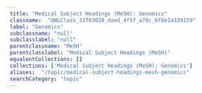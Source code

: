 ```yaml
--- 
 title: "Medical Subject Headings (MeSH): Genomics" 
 classname:  "OWLClass_33f03028_daed_4f5f_a70c_6f8e1a339159" 
 label: "Genomics" 
 subclassname: "null" 
 subclasslabel: "null" 
 parentclassname: "MeSH" 
 parentclasslabel: "Medical Subject Headings (MeSH)" 
 equalentCollections: [] 
 collections: ['Medical Subject Headings (MeSH): Genomics']
 aliases:  "/topic/medical-subject-headings-mesh-genomics"  
 searchCategory: "topic" 
---
```

